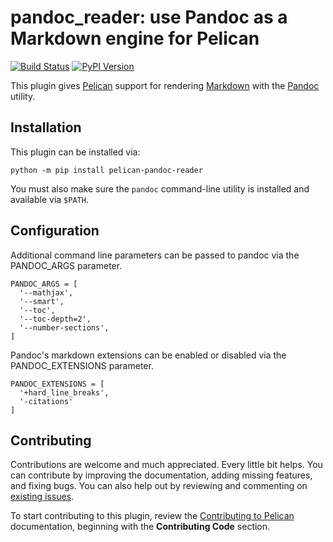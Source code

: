 # pandoc_reader: use Pandoc as a Markdown engine for Pelican

[![Build Status](https://img.shields.io/github/workflow/status/pelican-plugins/pandoc_reader/build)](https://github.com/zackw/pandoc_reader/actions) [![PyPI Version](https://img.shields.io/pypi/v/pelican-pandoc_reader)](https://pypi.org/project/pelican-pandoc_reader/)

This plugin gives [Pelican][] support for rendering [Markdown][]
with the [Pandoc][] utility.

[Markdown]: http://daringfireball.net/projects/markdown/
[Pandoc]: http://johnmacfarlane.net/pandoc/
[Pelican]: http://getpelican.com

## Installation

This plugin can be installed via:

    python -m pip install pelican-pandoc-reader

You must also make sure the `pandoc` command-line utility is installed
and available via `$PATH`.

## Configuration

Additional command line parameters can be passed to pandoc via the
PANDOC_ARGS parameter.

    PANDOC_ARGS = [
      '--mathjax',
      '--smart',
      '--toc',
      '--toc-depth=2',
      '--number-sections',
    ]

Pandoc's markdown extensions can be enabled or disabled via the
PANDOC_EXTENSIONS parameter.

    PANDOC_EXTENSIONS = [
      '+hard_line_breaks',
      '-citations'
    ]

## Contributing


Contributions are welcome and much appreciated. Every little bit
helps. You can contribute by improving the documentation, adding
missing features, and fixing bugs. You can also help out by reviewing
and commenting on [existing issues][].

To start contributing to this plugin, review the [Contributing to
Pelican][] documentation, beginning with the **Contributing Code**
section.

[existing issues]: https://github.com/zackw/pandoc_reader/issues
[Contributing to Pelican]: https://docs.getpelican.com/en/latest/contribute.html
